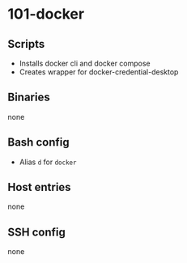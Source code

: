 # 101-docker

## Scripts
- Installs docker cli and docker compose
- Creates wrapper for docker-credential-desktop

## Binaries
none

## Bash config
- Alias `d` for `docker`

## Host entries
none

## SSH config
none

